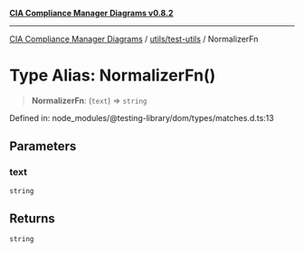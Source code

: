 [**CIA Compliance Manager Diagrams v0.8.2**](../../../README.md)

***

[CIA Compliance Manager Diagrams](../../../modules.md) / [utils/test-utils](../README.md) / NormalizerFn

# Type Alias: NormalizerFn()

> **NormalizerFn**: (`text`) => `string`

Defined in: node\_modules/@testing-library/dom/types/matches.d.ts:13

## Parameters

### text

`string`

## Returns

`string`
